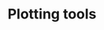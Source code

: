 ---
layout: default
title: Plotting tools
parent: User guide 
grand_parent: Documentation
nav_order: 4
permalink: /docs/documentation/examples/pneunet/
---